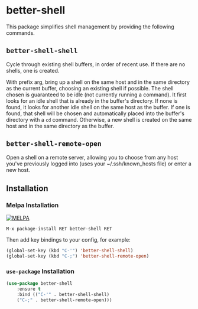 better-shell
=================

This package simplifies shell management by providing the following
commands.

`better-shell-shell`
--------------------

Cycle through existing shell buffers, in order of recent use.  If
there are no shells, one is created.

With prefix arg, bring up a shell on the same host and in the same
directory as the current buffer, choosing an existing shell if
possible.  The shell chosen is guaranteed to be idle (not currently
running a command).  It first looks for an idle shell that is already
in the buffer's directory.  If none is found, it looks for another
idle shell on the same host as the buffer.  If one is found, that
shell will be chosen and automatically placed into the buffer's
directory with a `cd` command.  Otherwise, a new shell is created on
the same host and in the same directory as the buffer.

`better-shell-remote-open`
--------------------------

Open a shell on a remote server, allowing you to choose from any host
you've previously logged into (uses your ~/.ssh/known_hosts file) or
enter a new host.

Installation
------------

### Melpa Installation

[![MELPA](https://melpa.org/packages/better-shell-badge.svg)](https://melpa.org/#/better-shell)

    M-x package-install RET better-shell RET

Then add key bindings to your config, for example:
```lisp
(global-set-key (kbd "C-'") 'better-shell-shell)
(global-set-key (kbd "C-;") 'better-shell-remote-open)

```
### `use-package` Installation
```lisp
(use-package better-shell
    :ensure t
    :bind (("C-'" . better-shell-shell)
    ("C-;" . better-shell-remote-open)))
```
